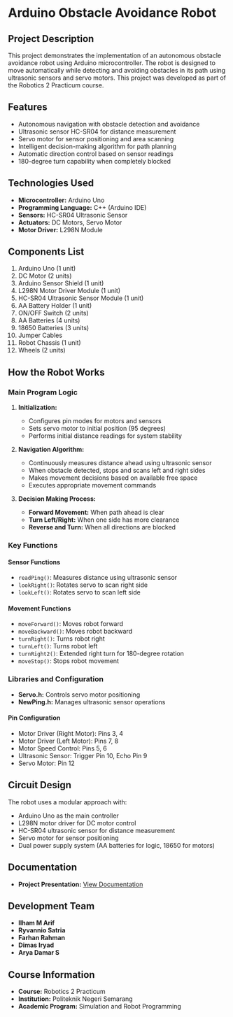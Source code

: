 # Arduino Obstacle Avoidance Robot

## Project Description
This project demonstrates the implementation of an autonomous obstacle avoidance robot using Arduino microcontroller. The robot is designed to move automatically while detecting and avoiding obstacles in its path using ultrasonic sensors and servo motors. This project was developed as part of the Robotics 2 Practicum course.

## Features
- Autonomous navigation with obstacle detection and avoidance
- Ultrasonic sensor HC-SR04 for distance measurement
- Servo motor for sensor positioning and area scanning
- Intelligent decision-making algorithm for path planning
- Automatic direction control based on sensor readings
- 180-degree turn capability when completely blocked

## Technologies Used
- **Microcontroller:** Arduino Uno
- **Programming Language:** C++ (Arduino IDE)
- **Sensors:** HC-SR04 Ultrasonic Sensor
- **Actuators:** DC Motors, Servo Motor
- **Motor Driver:** L298N Module

## Components List
1. Arduino Uno (1 unit)
2. DC Motor (2 units)
3. Arduino Sensor Shield (1 unit)
4. L298N Motor Driver Module (1 unit)
5. HC-SR04 Ultrasonic Sensor Module (1 unit)
6. AA Battery Holder (1 unit)
7. ON/OFF Switch (2 units)
8. AA Batteries (4 units)
9. 18650 Batteries (3 units)
10. Jumper Cables
11. Robot Chassis (1 unit)
12. Wheels (2 units)

## How the Robot Works

### Main Program Logic
1. **Initialization:**
   - Configures pin modes for motors and sensors
   - Sets servo motor to initial position (95 degrees)
   - Performs initial distance readings for system stability

2. **Navigation Algorithm:**
   - Continuously measures distance ahead using ultrasonic sensor
   - When obstacle detected, stops and scans left and right sides
   - Makes movement decisions based on available free space
   - Executes appropriate movement commands

3. **Decision Making Process:**
   - **Forward Movement:** When path ahead is clear
   - **Turn Left/Right:** When one side has more clearance
   - **Reverse and Turn:** When all directions are blocked

### Key Functions

#### Sensor Functions
- `readPing()`: Measures distance using ultrasonic sensor
- `lookRight()`: Rotates servo to scan right side
- `lookLeft()`: Rotates servo to scan left side

#### Movement Functions
- `moveForward()`: Moves robot forward
- `moveBackward()`: Moves robot backward
- `turnRight()`: Turns robot right
- `turnLeft()`: Turns robot left
- `turnRight2()`: Extended right turn for 180-degree rotation
- `moveStop()`: Stops robot movement

### Libraries and Configuration
- **Servo.h:** Controls servo motor positioning
- **NewPing.h:** Manages ultrasonic sensor operations

#### Pin Configuration
- Motor Driver (Right Motor): Pins 3, 4
- Motor Driver (Left Motor): Pins 7, 8
- Motor Speed Control: Pins 5, 6
- Ultrasonic Sensor: Trigger Pin 10, Echo Pin 9
- Servo Motor: Pin 12

## Circuit Design
The robot uses a modular approach with:
- Arduino Uno as the main controller
- L298N motor driver for DC motor control
- HC-SR04 ultrasonic sensor for distance measurement
- Servo motor for sensor positioning
- Dual power supply system (AA batteries for logic, 18650 for motors)



## Documentation
- **Project Presentation:** [View Documentation](https://www.canva.com/design/DAGp-UWrJf4/uimw1KvMuyRH1g1h7Gnfjw/view?utm_content=DAGp-UWrJf4&utm_campaign=designshare&utm_medium=link2&utm_source=uniquelinks&utlId=h7e94a097dd)

## Development Team
- **Ilham M Arif**
- **Ryvannio Satria** 
- **Farhan Rahman**
- **Dimas Iryad**
- **Arya Damar S**

## Course Information
- **Course:** Robotics 2 Practicum
- **Institution:** Politeknik Negeri Semarang
- **Academic Program:** Simulation and Robot Programming
